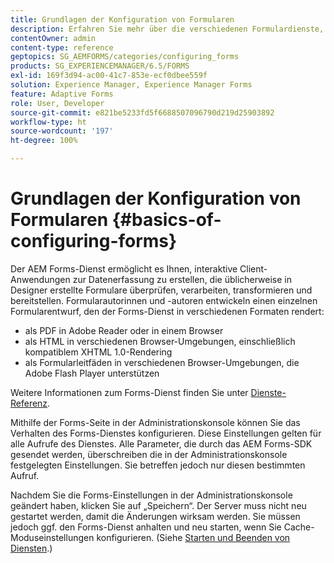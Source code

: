 ```yaml
---
title: Grundlagen der Konfiguration von Formularen
description: Erfahren Sie mehr über die verschiedenen Formulardienste, mit denen Sie interaktive Datenerfassungsanwendungen erstellen können.
contentOwner: admin
content-type: reference
geptopics: SG_AEMFORMS/categories/configuring_forms
products: SG_EXPERIENCEMANAGER/6.5/FORMS
exl-id: 169f3d94-ac00-41c7-853e-ecf0dbee559f
solution: Experience Manager, Experience Manager Forms
feature: Adaptive Forms
role: User, Developer
source-git-commit: e821be5233fd5f6688507096790d219d25903892
workflow-type: ht
source-wordcount: '197'
ht-degree: 100%

---
```


# Grundlagen der Konfiguration von Formularen {#basics-of-configuring-forms}

Der AEM Forms-Dienst ermöglicht es Ihnen, interaktive Client-Anwendungen zur Datenerfassung zu erstellen, die üblicherweise in Designer erstellte Formulare überprüfen, verarbeiten, transformieren und bereitstellen. Formularautorinnen und -autoren entwickeln einen einzelnen Formularentwurf, den der Forms-Dienst in verschiedenen Formaten rendert:

* als PDF in Adobe Reader oder in einem Browser
* als HTML in verschiedenen Browser-Umgebungen, einschließlich kompatiblem XHTML 1.0-Rendering
* als Formularleitfäden in verschiedenen Browser-Umgebungen, die Adobe Flash Player unterstützen

Weitere Informationen zum Forms-Dienst finden Sie unter [Dienste-Referenz](https://www.adobe.com/go/learn_aemforms_services_63).

Mithilfe der Forms-Seite in der Administrationskonsole können Sie das Verhalten des Forms-Dienstes konfigurieren. Diese Einstellungen gelten für alle Aufrufe des Dienstes. Alle Parameter, die durch das AEM Forms-SDK gesendet werden, überschreiben die in der Administrationskonsole festgelegten Einstellungen. Sie betreffen jedoch nur diesen bestimmten Aufruf. 

Nachdem Sie die Forms-Einstellungen in der Administrationskonsole geändert haben, klicken Sie auf „Speichern“. Der Server muss nicht neu gestartet werden, damit die Änderungen wirksam werden. Sie müssen jedoch ggf. den Forms-Dienst anhalten und neu starten, wenn Sie Cache-Moduseinstellungen konfigurieren. (Siehe [Starten und Beenden von Diensten](/help/forms/using/admin-help/starting-stopping-services.md#starting-and-stopping-services).)
